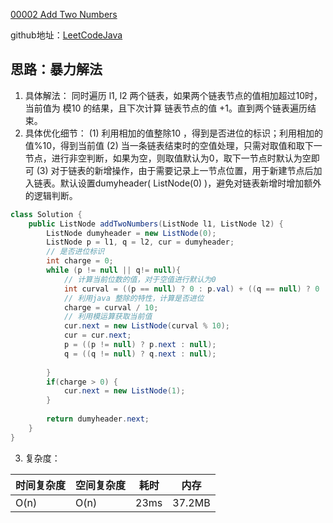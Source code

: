 [00002 Add Two Numbers](https://leetcode.com/problems/add-two-numbers/)

github地址：[LeetCodeJava](https://github.com/binggouxsm/LeetCodeJava)

## 思路：暴力解法

1. 具体解法： 同时遍历 l1, l2 两个链表，如果两个链表节点的值相加超过10时，当前值为 模10 的结果，且下次计算 链表节点的值 +1。直到两个链表遍历结束。
2. 具体优化细节：
   (1) 利用相加的值整除10 ，得到是否进位的标识；利用相加的值%10，得到当前值
   (2) 当一条链表结束时的空值处理，只需对取值和取下一节点，进行非空判断，如果为空，则取值默认为0，取下一节点时默认为空即可
   (3) 对于链表的新增操作，由于需要记录上一节点位置，用于新建节点后加入链表。默认设置dumyheader( ListNode(0) )，避免对链表新增时增加额外的逻辑判断。

```java
class Solution {
    public ListNode addTwoNumbers(ListNode l1, ListNode l2) {
        ListNode dumyheader = new ListNode(0);
        ListNode p = l1, q = l2, cur = dumyheader;
        // 是否进位标识
        int charge = 0;
        while (p != null || q!= null){
            // 计算当前位数的值，对于空值进行默认为0
            int curval = ((p == null) ? 0 : p.val) + ((q == null) ? 0 : q.val) + charge;
            // 利用java 整除的特性，计算是否进位
            charge = curval / 10;
            // 利用模运算获取当前值
            cur.next = new ListNode(curval % 10);
            cur = cur.next;
            p = ((p != null) ? p.next : null);
            q = ((q != null) ? q.next : null);            
            
        }
        if(charge > 0) {
            cur.next = new ListNode(1);
        }
        
        return dumyheader.next;
    }
}
```

3. 复杂度：

时间复杂度| 空间复杂度 | 耗时 | 内存
--- | --- | --- | ---
O(n) | O(n) | 23ms | 37.2MB